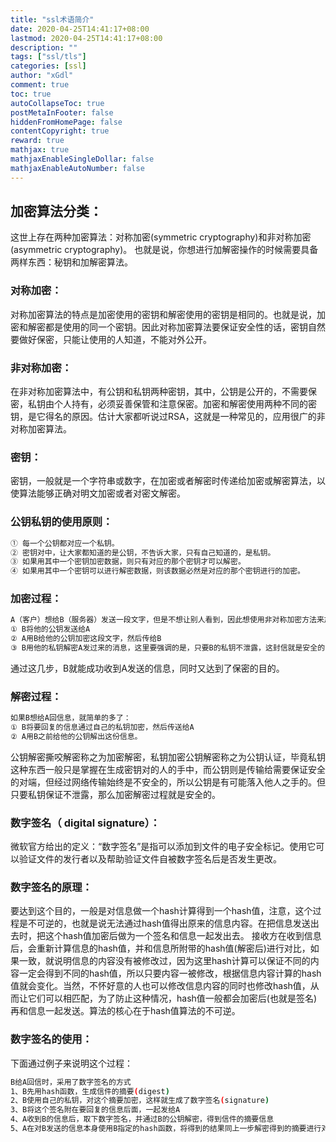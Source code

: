 ```yaml
---
title: "ssl术语简介"
date: 2020-04-25T14:41:17+08:00
lastmod: 2020-04-25T14:41:17+08:00
description: ""
tags: ["ssl/tls"]
categories: [ssl]
author: "xGdl"
comment: true
toc: true
autoCollapseToc: true
postMetaInFooter: false
hiddenFromHomePage: false
contentCopyright: true
reward: true
mathjax: true
mathjaxEnableSingleDollar: false
mathjaxEnableAutoNumber: false
---
```



## 加密算法分类：

这世上存在两种加密算法：对称加密(symmetric cryptography)和非对称加密(asymmetric cryptography)。
也就是说，你想进行加解密操作的时候需要具备两样东西：秘钥和加解密算法。


### 对称加密：

对称加密算法的特点是加密使用的密钥和解密使用的密钥是相同的。也就是说，加密和解密都是使用的同一个密钥。因此对称加密算法要保证安全性的话，密钥自然要做好保密，只能让使用的人知道，不能对外公开。

### 非对称加密：

在非对称加密算法中，有公钥和私钥两种密钥，其中，公钥是公开的，不需要保密，私钥由个人持有，必须妥善保管和注意保密。加密和解密使用两种不同的密钥，是它得名的原因。估计大家都听说过RSA，这就是一种常见的，应用很广的非对称加密算法。

### 密钥：

密钥，一般就是一个字符串或数字，在加密或者解密时传递给加密或解密算法，以使算法能够正确对明文加密或者对密文解密。

### 公钥私钥的使用原则：

```bash
① 每一个公钥都对应一个私钥。
② 密钥对中，让大家都知道的是公钥，不告诉大家，只有自己知道的，是私钥。 
③ 如果用其中一个密钥加密数据，则只有对应的那个密钥才可以解密。
④ 如果用其中一个密钥可以进行解密数据，则该数据必然是对应的那个密钥进行的加密。
```

### 加密过程：

```bash
A（客户）想给B（服务器）发送一段文字，但是不想让别人看到，因此想使用非对称加密方法来加密这段文字，当然，B需要有一对公钥和私钥：
① B将他的公钥发送给A
② A用B给他的公钥加密这段文字，然后传给B
③ B用他的私钥解密A发过来的消息，这里要强调的是，只要B的私钥不泄露，这封信就是安全的，即使落在别人手里，也无法解密。
```
通过这几步，B就能成功收到A发送的信息，同时又达到了保密的目的。

### 解密过程：

```bash
如果B想给A回信息，就简单的多了：
① B将要回复的信息通过自己的私钥加密，然后传送给A
② A用B之前给他的公钥解出这份信息。
```
公钥解密撕咬解密称之为加密解密，私钥加密公钥解密称之为公钥认证，毕竟私钥这种东西一般只是掌握在生成密钥对的人的手中，而公钥则是传输给需要保证安全的对端，但经过网络传输始终是不安全的，所以公钥是有可能落入他人之手的。但只要私钥保证不泄露，那么加密解密过程就是安全的。

### 数字签名（ digital signature）：

微软官方给出的定义：“数字签名”是指可以添加到文件的电子安全标记。使用它可以验证文件的发行者以及帮助验证文件自被数字签名后是否发生更改。

### 数字签名的原理：

要达到这个目的，一般是对信息做一个hash计算得到一个hash值，注意，这个过程是不可逆的，也就是说无法通过hash值得出原来的信息内容。在把信息发送出去时，把这个hash值加密后做为一个签名和信息一起发出去。 接收方在收到信息后，会重新计算信息的hash值，并和信息所附带的hash值(解密后)进行对比，如果一致，就说明信息的内容没有被修改过，因为这里hash计算可以保证不同的内容一定会得到不同的hash值，所以只要内容一被修改，根据信息内容计算的hash值就会变化。当然，不怀好意的人也可以修改信息内容的同时也修改hash值，从而让它们可以相匹配，为了防止这种情况，hash值一般都会加密后(也就是签名)再和信息一起发送。算法的核心在于hash值算法的不可逆。

### 数字签名的使用：

下面通过例子来说明这个过程：

```bash
B给A回信时，采用了数字签名的方式
1、B先用hash函数，生成信件的摘要(digest)
2、B使用自己的私钥，对这个摘要加密，这样就生成了数字签名(signature)
3、B将这个签名附在要回复的信息后面，一起发给A
4、A收到B的信息后，取下数字签名，并通过B的公钥解密，得到信件的摘要信息
5、A在对B发送的信息本身使用B指定的hash函数，将得到的结果同上一步解密得到的摘要进行对比，如果两者一致，就说明B发过来的信息未被修改过。
```